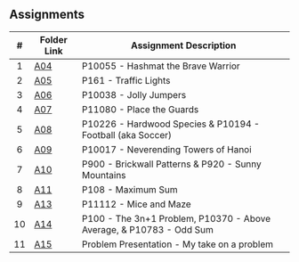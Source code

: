 ##  Assignments

|   #   | Folder Link | Assignment Description |
| :---: | ----------- | ---------------------- |
|   1    |    [A04](https://github.com/ShaunJPartridge/4883-PT-Partridge/tree/main/Assignments/A04/P10055)         | P10055 - Hashmat the Brave Warrior                       |
| 2 | [A05](https://github.com/ShaunJPartridge/4883-PT-Partridge/tree/main/Assignments/A05/P161) | P161 - Traffic Lights
|3| [A06](https://github.com/ShaunJPartridge/4883-PT-Partridge/tree/main/Assignments/A06/P10038) | P10038 - Jolly Jumpers
|4|[A07](https://github.com/ShaunJPartridge/4883-PT-Partridge/tree/main/Assignments/A07/P11080) | P11080 - Place the Guards
|5|[A08](https://github.com/ShaunJPartridge/4883-PT-Partridge/tree/main/Assignments/A08) | P10226 - Hardwood Species & P10194 - Football (aka Soccer)
|6|[A09](https://github.com/ShaunJPartridge/4883-PT-Partridge/tree/main/Assignments/A09) | P10017 - Neverending Towers of Hanoi
|7|[A10](https://github.com/ShaunJPartridge/4883-PT-Partridge/tree/main/Assignments/A10) | P900 - Brickwall Patterns & P920 - Sunny Mountains 
|8|[A11](https://github.com/ShaunJPartridge/4883-PT-Partridge/tree/main/Assignments/A11) | P108 - Maximum Sum
|9|[A13](https://github.com/ShaunJPartridge/4883-PT-Partridge/tree/main/Assignments/A13) | P11112 - Mice and Maze
|10|[A14](https://github.com/ShaunJPartridge/4883-PT-Partridge/tree/main/Assignments/A14) | P100 - The 3n+1 Problem, P10370 - Above Average, & P10783 - Odd Sum
|11|[A15](https://github.com/ShaunJPartridge/4883-PT-Partridge/tree/main/Assignments/A15) | Problem Presentation - My take on a problem
